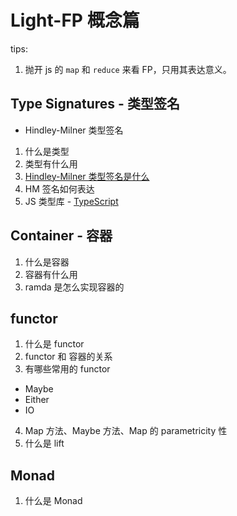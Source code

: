 # Light-FP 概念篇

tips:

1. 抛开 js 的 `map` 和 `reduce` 来看 FP，只用其表达意义。

## Type Signatures - 类型签名

- Hindley-Milner 类型签名

1. 什么是类型
2. 类型有什么用
3. [Hindley-Milner 类型签名是什么](https://www.zybuluo.com/darwin-yuan/note/424724)
4. HM 签名如何表达
5. JS 类型库 - [TypeScript](https://ts.xcatliu.com/)

## Container - 容器

1. 什么是容器
2. 容器有什么用
3. ramda 是怎么实现容器的

## functor

1. 什么是 functor
2. functor 和 容器的关系
3. 有哪些常用的 functor
  - Maybe
  - Either
  - IO

4. Map 方法、Maybe 方法、Map 的 parametricity 性
5. 什么是 lift

## Monad

1. 什么是 Monad